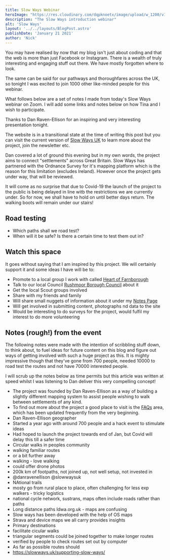 ```yaml
---
title: Slow Ways Webinar
heroImage: "https://res.cloudinary.com/dqpknoetx/image/upload/w_1200/v1421699526/_DSC8931_lttnkn.jpg"
description: "The Slow Ways introduction webinar"
alt: 'Slow Ways'
layout: '../../layouts/BlogPost.astro'
publishDate: 'January 21 2021'
author: 'Nick'
---
```


<p class="lead">You may have realised by now that my blog isn't just about coding and that the web is more than just Facebook or Instagram. There is a wealth of truly interesting and engaging stuff out there. We have mostly forgotten where to look.</p>

The same can be said for our pathways and thoroughfares across the UK, so tonight I was excited to join 1000 other like-minded people for this webinar.

What follows below are a set of notes I made from today's Slow Ways webinar on Zoom. I will add some links and notes below on how Tina and I wish to participate. 

Thanks to Dan Raven-Ellison for an inspiring and very interesting presentation tonight. 

The website is in a transitional state at the time of writing this post but you can visit the current version of [Slow Ways UK](https://slowways.co.uk) to learn more about the project, join the newsletter etc.

Dan covered a lot of ground this evening but in my own words, the project aims to connect "settlements" across Great Britain. Slow Ways has partnered with the Ordnance Survey for it's mapping platform which is the reason for this limitation (excludes Ireland). However once the project gets under way, that will be reviewed.

It will come as no surprise that due to Covid-19 the launch of the project to the public is being delayed in line witb the restrictions we are currently under. So for now, we shall have to hold on until better days return. The walking boots will remain under our stairs!

## Road testing

- Which paths shall we road test?
- When will it be safe? Is there a certain time to test them out in?

## Watch this space

It goes without saying that I am inspired by this project. We will certainly support it and some ideas I have will be to:

- Promote to a local group I work with called [Heart of Farnborough](https://heartoffarnborough.org)
- Talk to our local Council [Rushmoor Borough Council](https://rushmoor.gov.uk) about it
- Get the local Scout groups involved
- Share with my friends and family
- Will share small nuggets of information about it under my [Notes Page](/notes)
- Will get involved in submitting content, photographs nd data to the site
- Would be interesting to do surveys for the project, would fulfil my interest to do more volunteering

## Notes (rough!) from the event

The following notes were made with the intention of scribbling stuff down, to think about, to fuel ideas for future content on this blog and figure out ways of getting involved with such a huge project as this. It is mighty impressive though that they've gone from 700 people, needed 10000 to road test the routes and not have 70000 interested people.

I will scrub up the notes below as time permits but this article was written at speed whilst I was listening to Dan deliver this very compelling concept!

- The project was founded by Dan Raven-Ellison as a way of building a slightly different mapping system to assist people wishing to walk between settlements of any kind.
- To find out more about the project a good place to visit is the [FAQs](https://slowways.uk/frequently-asked-questions/) area, which has been updated frequently from the very beginning.
- Dan Raven-Ellison geographer
- Started a year ago with around 700 people and a hack event to stimulate ideas
- Had hoped to launch the project towards end of Jan, but Covid will delay this till a safer time
- Circular walks in peoples community
- walking familiar routes
- or a bit further away
- walking - love walking
- could offer drone photos
- 200k km of footpaths, not joined up, not well setup, not invested in
- @danravenellison @slowwaysuk
- NAtional trails
- mosty go from rural place to place, often challenging for less exp walkers - tricky logistics
- national cycle network, sustrans, maps often include roads rather than paths
- Long distance paths ldwa.org.uk - maps are confusing
- Slow ways has been developed with the help of OS maps
- Strava and device maps we all carry provides insights
- Primary destinations
- facilitate cicular walks
- triangular segments could be joined together to make longer routes
- verified by people to check routes set out by computer
- As far as possible routes should
- https://slowways.uk/supporting-slow-ways/